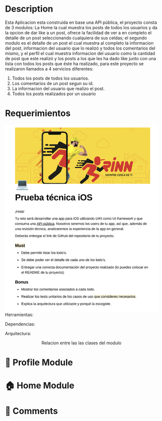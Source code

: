 #  Description 
<div align='left'>
Esta Aplicacion esta construida en base una API pública, el proyecto consta de 3 modulos: La Home la cual muestra los posts de todos los usuarios y da la opcion de dar like a un post, ofrece la facilidad de ver a en completo el detalle de un post seleccionando cualquiera de sus celdas; el segundo modulo es el detalle de un post el cual muestra al completo la informacion del post, informacion del usuario que lo realizó y todos los comentarios del mismo, y el perfil el cual muestra informacion del usuario como la cantidad de post que este realizó y los posts a los que les ha dado like junto con una lista con todos los posts que éste ha realizado, para este proyecto se realizaron llamados a 4 servicios diferentes: 
 
 1) Todos los posts de todos los usuarios. 
 2) Los comentarios de un post segun su id. 
 3) La informacion del usuario que realizo el post. 
 4) Todos los posts realizados por un usuario

 
 # Requerimientos
 
 <div align='center'>
<a href="url"><img src="https://github.com/YormanColina/Hot-News/blob/main/Hot-News/resources/Requerimientos.png" align="center" ></a>
 </div>
Herramientas:
 


Dependencias: 
 


Arquitectura:
 


<!--   <a href="url"><img src="https://github.com/YormanColina/Jobly/blob/main/resources/MVC.drawio.png" align="center"></a>-->
</div>
 
<div align='center'>
    Relacion entre las las clases del modulo

 
</div>

# 📲 Profile Module
<!---->
<!---->
<!---->
<!--<div align='center'>-->
<!--<a href="url"><img src="https://github.com/YormanColina/Jobly/blob/main/resources/login.gif" align="center" height="700" width="350"></a>-->
<!-- -->
<!-- <div align='center'>-->
<!--  Vista del Login-->
<!--</div>-->
<!-- -->
<!--<a href="url"><img src="https://github.com/YormanColina/Jobly/blob/main/resources/blanco.drawio.png" align="center" height="80"></a>-->
<!-- -->
<!--<a href="url"><img src="https://github.com/YormanColina/Jobly/blob/main/resources/LoginClassdiagram.drawio.png" align="center"></a>-->
<!-- -->
<!-- <div align='center'>-->
<!-- Diagrama de comunicacion entre clases-->
<!--</div>-->
<!-- -->
<!--<a href="url"><img src="https://github.com/YormanColina/Jobly/blob/main/resources/blanco.drawio.png" align="center" height="80"></a>-->
<!---->
<!--<a href="url"><img src="https://github.com/YormanColina/Jobly/blob/main/resources/loginFlowDiagram.drawio.png" align="center"></a> -->
<!-- -->
<!--<div align='center'>-->
<!-- Diagrama de flujo-->
<!--</div>-->
<!-- -->
<!--</div>-->


 # 🏠 Home Module
 

 

<!--<div align='center'>-->
<!--  <a href="url"><img src="https://github.com/YormanColina/Jobly/blob/main/resources/Home.gif" align="center" height="700" width="350"></a>-->
<!--<div align='center'>-->
<!--  Vista de la Home-->
<!--</div>-->
<!-- -->
<!--<a href="url"><img src="https://github.com/YormanColina/Jobly/blob/main/resources/blanco.drawio.png" align="center" height="80"></a>-->
<!---->
<!--<a href="url"><img src="https://github.com/YormanColina/Jobly/blob/main/resources/HomeClassDiagram.drawio.png" align="center"></a>-->
<!-- -->
<!--<div align='center'>-->
<!--  Diagrama de comunicacion entre clases-->
<!--</div>-->
<!---->
<!--<a href="url"><img src="https://github.com/YormanColina/Jobly/blob/main/resources/blanco.drawio.png" align="center" height="80"></a>-->
<!-- -->
<!--<a href="url"><img src="https://github.com/YormanColina/Jobly/blob/main/resources/HomeFlowDiagram.drawio.png" align="center"></a>-->
<!-- -->
<!--<div align='center'>-->
<!-- Diagrama de flujo-->
<!--</div>-->
<!---->
<!--</div>-->


 # 🧐 Comments 
 


<!--<div align='center'> -->
<!--  <a href="url"><img src="https://github.com/YormanColina/Jobly/blob/main/resources/Detail.gif?" align="center" height="700" width="350"></a>-->
<!-- -->
<!-- <div align='center'>-->
<!--  Vista del detalle-->
<!--</div>-->
<!-- -->
<!-- -->
<!--<a href="url"><img src="https://github.com/YormanColina/Jobly/blob/main/resources/blanco.drawio.png" align="center" height="80"></a>-->
<!---->
<!--<a href="url"><img src="https://github.com/YormanColina/Jobly/blob/main/resources/DetailClassDiagram.drawio.png" align="rigth"></a>-->
<!--<div align='center'>-->
<!--  Diagrama de comunicaion entre clases-->
<!--</div>-->
<!-- -->
<!-- <a href="url"><img src="https://github.com/YormanColina/Jobly/blob/main/resources/blanco.drawio.png" align="center" height="80"></a>-->
<!---->
<!-- <a href="url"><img src="https://github.com/YormanColina/Jobly/blob/main/resources/DetailFlowDiagram.drawio.png" align="rigth"></a>-->
<!---->
<!--<div align='center'>-->
<!-- Diagrama de flujo-->
<!--</div>-->
